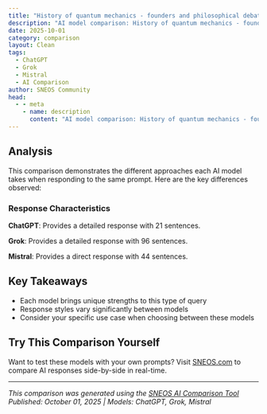 ```yaml
---
title: "History of quantum mechanics - founders and philosophical debates"
description: "AI model comparison: History of quantum mechanics - founders and philosophical debates..."
date: 2025-10-01
category: comparison
layout: Clean
tags:
  - ChatGPT
  - Grok
  - Mistral
  - AI Comparison
author: SNEOS Community
head:
  - - meta
    - name: description
      content: "AI model comparison: History of quantum mechanics - founders and philosophical debates..."
---
```


<ChatComparison
  title="History of quantum mechanics - founders and philosophical debates"
  prompt="History of quantum mechanics - founders and philosophical debates"
  :responses='{"ChatGPT": "Certainly! Here\u0027s an overview of the history of quantum mechanics, its founders, and the key philosophical debates that shaped its development:\n\n### Early Foundations\n- **Max Planck (1900):** Often called the father of quantum theory, Planck introduced the idea of quantization to solve the blackbody radiation problem. He proposed that electromagnetic energy could be emitted only in discrete amounts, or \u0022quanta,\u0022 proportional to frequency (E = h\u03BD, where h is Planck\u0027s constant).\n \n- **Albert Einstein (1905):** Einstein extended Planck\u0027s idea to explain the photoelectric effect, proposing that light itself is quantized into photons. This was crucial in establishing the particle nature of light.\n\n### Development of Quantum Mechanics\n- **Niels Bohr (1913):** Bohr developed his model of the hydrogen atom incorporating quantized electron orbits to explain atomic spectra.\n\n- **Louis de Broglie (1924):** Suggested that matter particles, like electrons, have wave-like properties, introducing the concept of wave-particle duality.\n\n- **Werner Heisenberg (1925):** Formulated matrix mechanics, the first complete formulation of quantum mechanics.\n\n- **Erwin Schr\u00F6dinger (1926):** Developed wave mechanics and the Schr\u00F6dinger equation, providing a wave-based description of quantum systems.\n\n- **Paul Dirac (1928):** Combined quantum mechanics with special relativity and predicted the existence of antimatter.\n\n- **Max Born:** Interpreted the wave function probabilistically, marking a shift from deterministic physics.\n\n### Philosophical Debates\n- **Wave-Particle Duality:** The idea that quantum objects exhibit both wave and particle characteristics challenged classical realism.\n\n- **Copenhagen Interpretation (Bohr and Heisenberg):** Emphasized the probabilistic nature of quantum mechanics and the role of measurement causing wavefunction collapse.\n\n- **Determinism vs. Probabilism:** Classical physics was deterministic, but quantum mechanics introduced inherent probabilism, leading to debates on whether nature is fundamentally indeterministic.\n\n- **Einstein-Podolsky-Rosen (EPR) Paradox (1935):** Einstein, Podolsky, and Rosen questioned the completeness of quantum mechanics and argued for \u0022hidden variables\u0022 to restore determinism.\n\n- **Bohr\u2019s Response:** Bohr defended quantum mechanics\u0027 completeness, emphasizing complementarity and the limits of classical concepts.\n\n- **Bell\u2019s Theorem (1964):** John Bell showed that no local hidden variable theories could reproduce all quantum predictions, experimentally supported later.\n\n### Summary \nQuantum mechanics began with Planck\u0027s quantization and evolved through contributions from Einstein, Bohr, Heisenberg, Schr\u00F6dinger, and others. Foundational debates about the nature of reality, measurement, and determinism continue to inspire philosophical discussions and interpretations of quantum theory.\n\nIf you\u0027d like, I can provide more detailed information about any of these topics!", "Grok": "Quantum mechanics, one of the foundational theories of modern physics, emerged in the early 20th century as a revolutionary framework to describe the behavior of matter and energy at very small scales, such as atoms and subatomic particles. Its development involved numerous brilliant minds, and its implications sparked profound philosophical debates that continue to this day. Below, I outline the history of quantum mechanics, its key founders, and the major philosophical discussions surrounding it.\n\n---\n\n### **History of Quantum Mechanics**\n\n#### **Pre-Quantum Era: Classical Physics and Its Limits**\nBefore quantum mechanics, physics was dominated by classical theories, primarily Newtonian mechanics and Maxwell\u0027s electromagnetism. These theories successfully described much of the macroscopic world but began to fail at explaining phenomena at very small scales or high energies. Key issues included:\n- **Blackbody Radiation**: Classical physics predicted an \u0022ultraviolet catastrophe,\u0022 where an idealized blackbody would emit infinite energy at high frequencies, which contradicted experimental observations.\n- **Photoelectric Effect**: Light was thought to be a wave, but experiments showed that it could eject electrons from a metal surface in discrete packets, suggesting particle-like behavior.\n- **Atomic Stability**: According to classical electromagnetism, electrons orbiting a nucleus should radiate energy and spiral into the nucleus, but atoms were observed to be stable.\n\nThese anomalies set the stage for the development of quantum theory.\n\n#### **Early Quantum Theory (1900-1913)**\n1. **Max Planck (1900)**: Often considered the founder of quantum theory, Planck introduced the concept of quantized energy to solve the blackbody radiation problem. He hypothesized that energy is emitted or absorbed in discrete packets, or \u0022quanta,\u0022 with energy proportional to frequency (\\(E = h\\nu\\), where \\(h\\) is Planck\u0027s constant). This was initially a mathematical trick, but it laid the groundwork for quantum ideas.\n2. **Albert Einstein (1905)**: Einstein extended Planck\u0027s quantization to explain the photoelectric effect, proposing that light itself consists of discrete packets of energy, called \u0022photons.\u0022 This earned him the 1921 Nobel Prize in Physics and solidified the particle-wave duality of light.\n3. **Niels Bohr (1913)**: Bohr developed a model of the atom in which electrons occupy discrete energy levels and can only jump between them by absorbing or emitting photons of specific energies. His model explained the stability of atoms and the discrete spectral lines of hydrogen, merging quantum ideas with atomic structure.\n\n#### **Development of Quantum Mechanics (1920s)**\nBy the mid-1920s, quantum mechanics evolved into a comprehensive mathematical framework through the work of several key figures:\n1. **Werner Heisenberg (1925)**: Heisenberg formulated matrix mechanics, the first complete mathematical framework of quantum mechanics. He introduced the uncertainty principle (1927), which states that certain pairs of properties, like position and momentum, cannot be simultaneously known with arbitrary precision (\\(\\Delta x \\cdot \\Delta p \\geq \\hbar/2\\)).\n2. **Erwin Schr\u00F6dinger (1926)**: Schr\u00F6dinger developed wave mechanics, an alternative but equivalent formulation of quantum mechanics. His famous Schr\u00F6dinger equation describes how the quantum state of a system evolves over time, treating particles as waves with a probability distribution.\n3. **Paul Dirac (1928)**: Dirac unified quantum mechanics with special relativity, predicting the existence of antimatter (e.g., the positron) and providing a quantum description of the electron.\n4. **Max Born (1926)**: Born interpreted the wave function in Schr\u00F6dinger\u0027s equation as a probability amplitude, meaning the square of its magnitude gives the likelihood of finding a particle in a particular position. This introduced the probabilistic nature of quantum mechanics.\n\n#### **Consolidation and Experiments (1930s Onwards)**\n- Quantum mechanics was experimentally validated through phenomena like electron diffraction (demonstrating wave-particle duality) and the precise prediction of atomic spectra.\n- The theory was extended to fields like quantum electrodynamics (QED), describing interactions between light and matter, with contributions from Richard Feynman, Julian Schwinger, and Sin-Itiro Tomonaga in the 1940s.\n\n---\n\n### **Key Founders of Quantum Mechanics**\nHere are the primary contributors often regarded as the \u0022founders\u0022 of quantum mechanics:\n- **Max Planck**: Introduced quantization of energy.\n- **Albert Einstein**: Explained the photoelectric effect and contributed to wave-particle duality.\n- **Niels Bohr**: Developed the quantized model of the atom and was a central figure in shaping the philosophical interpretation of quantum mechanics.\n- **Werner Heisenberg**: Created matrix mechanics and the uncertainty principle.\n- **Erwin Schr\u00F6dinger**: Formulated wave mechanics and the Schr\u00F6dinger equation.\n- **Paul Dirac**: Integrated quantum mechanics with relativity.\n- **Max Born**: Introduced the probabilistic interpretation of the wave function.\n\nOther significant contributors include Louis de Broglie (who proposed the wave nature of matter), John von Neumann (who formalized the mathematical foundations), and David Hilbert (who influenced the mathematical structure).\n\n---\n\n### **Philosophical Debates in Quantum Mechanics**\n\nThe development of quantum mechanics not only revolutionized physics but also challenged classical notions of reality, causality, and determinism. This led to intense philosophical debates, many of which remain unresolved. Below are the key issues:\n\n#### **1. Interpretation of the Wave Function and Probability**\n- **Issue**: Max Born\u0027s probabilistic interpretation of the wave function (\\(|\\psi|^2\\) as a probability density) implied that quantum mechanics does not predict definite outcomes but only probabilities. This was a radical departure from classical determinism.\n- **Copenhagen Interpretation (Niels Bohr and Werner Heisenberg)**: The dominant interpretation in the early days, it posits that a quantum system exists in a superposition of all possible states until it is observed or measured, at which point the wave function \u0022collapses\u0022 to a definite state. This collapse is not explained by the theory itself, leading to the philosophical problem of the role of observation.\n- **Philosophical Questions**: What causes wave function collapse? Does reality depend on observation (\u0022observer-created reality\u0022)? Is the wave function a description of physical reality, or just a mathematical tool?\n\n#### **2. Wave-Particle Duality**\n- **Issue**: Quantum entities like electrons and photons exhibit both wave-like (interference and diffraction) and particle-like (discrete impacts) behavior depending on how they are measured.\n- **Philosophical Questions**: How can something be both a wave and a particle? Does this duality reflect a limitation of human understanding or a fundamental aspect of nature?\n\n#### **3. Heisenberg\u0027s Uncertainty Principle**\n- **Issue**: The uncertainty principle shows that certain pairs of properties (e.g., position and momentum) cannot be known simultaneously with perfect accuracy.\n- **Philosophical Questions**: Does this uncertainty reflect a fundamental limit of nature (ontological uncertainty) or a limitation of measurement (epistemological uncertainty)? Does it undermine classical notions of a fully deterministic universe?\n\n#### **4. Quantum Entanglement and Nonlocality**\n- **Issue**: Quantum entanglement, first described by Einstein, Podolsky, and Rosen (EPR) in 1935, shows that particles can be correlated in such a way that the state of one instantly affects the state of the other, regardless of distance. This was famously called \u0022spooky action at a distance\u0022 by Einstein, who rejected it as evidence that quantum mechanics is incomplete.\n- **Bell\u0027s Theorem and Experiments**: In 1964, John Bell formulated a theorem showing that quantum mechanics predicts correlations between entangled particles that cannot be explained by classical \u0022local realism\u0022 (the idea that objects have definite properties independent of measurement and that information cannot travel faster than light). Experiments starting in the 1970s (e.g., by Alain Aspect) confirmed quantum predictions, supporting nonlocality.\n- **Philosophical Questions**: Does entanglement imply that reality is fundamentally nonlocal? Does it challenge our understanding of causality and the nature of space-time?\n\n#### **5. Einstein vs. Bohr: The EPR Paradox and Completeness of Quantum Mechanics**\n- **Einstein-Podolsky-Rosen (EPR) Paradox (1935)**: Einstein, along with Podolsky and Rosen, argued that quantum mechanics must be incomplete because it does not provide a full description of physical reality. They used the concept of entanglement to suggest that there must be \u0022hidden variables\u0022 determining the outcomes of measurements, preserving realism and locality.\n- **Bohr\u0027s Response**: Bohr defended the Copenhagen interpretation, arguing that quantum mechanics is complete in that it describes all that can be known about a system through measurement. He emphasized complementarity (e.g., wave and particle descriptions are mutually exclusive but necessary for a full understanding).\n- **Philosophical Questions**: Is quantum mechanics a complete theory, or are there hidden variables? Does reality exist independently of measurement (realism), or is it defined by observation?\n\n#### **6. Alternative Interpretations**\nDue to dissatisfaction with the Copenhagen interpretation, several alternative interpretations have been proposed:\n- **Many-Worlds Interpretation (Hugh Everett, 1957)**: Suggests that every quantum measurement causes the universe to branch into multiple parallel realities, each corresponding to a possible outcome. There is no wave function collapse; all outcomes occur in separate, non-interacting universes.\n - **Philosophical Questions**: Is the multiverse a real physical phenomenon, or just a mathematical artifact? How can this be tested?\n- **Bohmian Mechanics (David Bohm, 1952)**: A deterministic interpretation that introduces \u0022hidden variables\u0022 in the form of a guiding wave that determines particle trajectories. It preserves realism and determinism but at the cost of nonlocality.\n - **Philosophical Questions**: Can hidden variables reconcile quantum mechanics with classical intuitions? Why hasn\u2019t this interpretation gained wider acceptance?\n- **Objective Collapse Theories**: Propose that wave function collapse is a real physical process, independent of observation, triggered by factors like mass or time (e.g., GRW theory).\n - **Philosophical Questions**: Can collapse be experimentally verified? Does this solve the measurement problem?\n\n#### **7. The Measurement Problem**\n- **Issue**: Quantum mechanics does not explain why or how a measurement causes a system to transition from a", "Mistral": "Quantum mechanics is a fundamental theory in physics that provides a description of the physical properties of nature at the scale of atoms and subatomic particles. Its history is rich with groundbreaking discoveries and intense philosophical debates. Here are some key founders and the philosophical debates that shaped the field:\n\n### Founders of Quantum Mechanics\n\n1. **Max Planck (1858-1947)**: Often considered the father of quantum theory, Planck introduced the concept of quantized energy levels in 1900 to explain the black-body radiation problem.\n\n2. **Albert Einstein (1879-1955)**: Einstein made significant contributions to quantum theory, including his explanation of the photoelectric effect in 1905, for which he received the Nobel Prize in Physics in 1921.\n\n3. **Niels Bohr (1885-1962)**: Bohr developed the Bohr model of the atom in 1913, which incorporated the idea of quantized electron orbits. He also played a crucial role in the development of the Copenhagen interpretation of quantum mechanics.\n\n4. **Erwin Schr\u00F6dinger (1887-1961)**: Schr\u00F6dinger formulated the wave equation (Schr\u00F6dinger equation) in 1926, which describes how the quantum state of a physical system changes with time.\n\n5. **Werner Heisenberg (1901-1976)**: Heisenberg developed matrix mechanics, an alternative formulation of quantum mechanics, in 1925. He also formulated the uncertainty principle in 1927.\n\n6. **Paul Dirac (1902-1984)**: Dirac made significant contributions to the mathematical formulation of quantum mechanics and quantum field theory. He also predicted the existence of antimatter.\n\n7. **Wolfgang Pauli (1900-1958)**: Pauli formulated the exclusion principle, which states that no two electrons in an atom can have the same set of quantum numbers.\n\n### Philosophical Debates\n\n1. **Copenhagen Interpretation vs. Hidden Variables**:\n - **Copenhagen Interpretation**: Proposed by Bohr and Heisenberg, this interpretation asserts that quantum mechanics is a complete theory and that the probabilistic nature of quantum phenomena is fundamental. It emphasizes the role of the observer in determining the properties of a quantum system.\n - **Hidden Variables**: Proposed by Einstein, Podolsky, and Rosen (EPR) in 1935, this interpretation suggests that quantum mechanics is incomplete and that there are underlying \u0022hidden variables\u0022 that determine the outcomes of measurements.\n\n2. **Wave-Particle Duality**:\n - The debate over whether particles like electrons and photons exhibit both wave-like and particle-like properties. This duality was highlighted by experiments such as the double-slit experiment.\n\n3. **Measurement Problem**:\n - The question of how and when a quantum system transitions from a superposition of states to a definite state upon measurement. This problem is central to the interpretation of quantum mechanics and has led to various interpretations, including the many-worlds interpretation and the decoherence approach.\n\n4. **Bohr-Einstein Debates**:\n - A series of debates between Bohr and Einstein on the nature of reality and the completeness of quantum mechanics. These debates highlighted the philosophical differences between the two scientists and their views on the role of probability and determinism in physics.\n\n5. **Quantum Entanglement**:\n - The phenomenon where the quantum states of two or more objects become interconnected, such that the state of one object cannot be described independently of the state of the others. This led to debates about non-locality and the nature of quantum correlations.\n\n### Modern Developments\n\n1. **Quantum Information Theory**:\n - The development of quantum computing, quantum cryptography, and quantum teleportation, which rely on the principles of quantum mechanics.\n\n2. **Quantum Field Theory**:\n - The extension of quantum mechanics to fields, which describes how particles and fields interact. This theory is fundamental to our understanding of particle physics and the Standard Model.\n\n3. **Quantum Gravity**:\n - The ongoing effort to reconcile quantum mechanics with general relativity, leading to theories like string theory and loop quantum gravity.\n\nThe history of quantum mechanics is a testament to the interplay between theoretical developments and experimental discoveries, as well as the profound philosophical questions that arise from our attempts to understand the quantum world."}' 
  published-date="11:16"
/>

## Analysis

This comparison demonstrates the different approaches each AI model takes when responding to the same prompt. Here are the key differences observed:

### Response Characteristics

**ChatGPT**: Provides a detailed response with 21 sentences. 

**Grok**: Provides a detailed response with 96 sentences. 

**Mistral**: Provides a direct response with 44 sentences. 

## Key Takeaways

- Each model brings unique strengths to this type of query
- Response styles vary significantly between models
- Consider your specific use case when choosing between these models

## Try This Comparison Yourself

Want to test these models with your own prompts? Visit [SNEOS.com](https://sneos.com) to compare AI responses side-by-side in real-time.

---

*This comparison was generated using the [SNEOS AI Comparison Tool](https://sneos.com)*
*Published: October 01, 2025 | Models: ChatGPT, Grok, Mistral*
